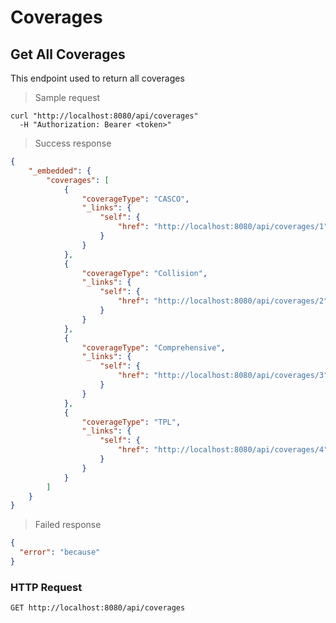 # Coverages
## Get All Coverages

This endpoint used to return all coverages

> Sample request

```shell
curl "http://localhost:8080/api/coverages"
  -H "Authorization: Bearer <token>"
```

> Success response

```json
{
    "_embedded": {
        "coverages": [
            {
                "coverageType": "CASCO",
                "_links": {
                    "self": {
                        "href": "http://localhost:8080/api/coverages/1"
                    }
                }
            },
            {
                "coverageType": "Collision",
                "_links": {
                    "self": {
                        "href": "http://localhost:8080/api/coverages/2"
                    }
                }
            },
            {
                "coverageType": "Comprehensive",
                "_links": {
                    "self": {
                        "href": "http://localhost:8080/api/coverages/3"
                    }
                }
            },
            {
                "coverageType": "TPL",
                "_links": {
                    "self": {
                        "href": "http://localhost:8080/api/coverages/4"
                    }
                }
            }
        ]
    }
}
```

> Failed response

```json
{
  "error": "because"
}
```

### HTTP Request 

`GET http://localhost:8080/api/coverages`